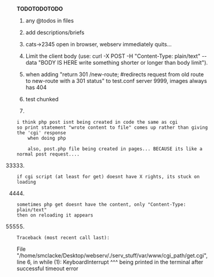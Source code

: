 

**TODOTODOTODO**

1) 
	any @todos in files

2) 
	add descriptions/briefs

6) 
	cats->2345 open in browser, webserv immediately quits...

7) 	
	Limit the client body (use: curl -X POST -H "Content-Type: plain/text" --data "BODY IS HERE write something shorter or longer than body limit").

2) 
	when adding "return 301 /new-route; #redirects request from old route to new-route with a 301 status" to test.conf server 9999, images always has 404

5) 
	test chunked

11111) 
	i think php post isnt being created in code the same as cgi
	so print statement "wrote content to file" comes up rather than giving the 'cgi' response
		when doing php

		also, post.php file being created in pages... BECAUSE its like a normal post request....

33333) 
	if cgi script (at least for get) doesnt have X rights, its stuck on loading

4444) 
	sometimes php get doesnt have the content, only "Content-Type: plain/text"
	then on reloading it appears
	
55555) 
	Traceback (most recent call last):
  File "/home/smclacke/Desktop/webserv/./serv_stuff/var/www/cgi_path/get.cgi", line 6, in <module>
    while (1):
KeyboardInterrupt
^^^ being printed in the terminal after successful timeout error